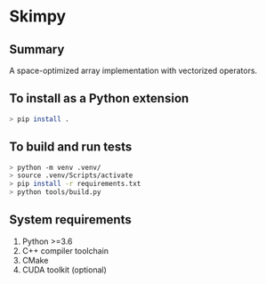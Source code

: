 # Skimpy

## Summary
A space-optimized array implementation with vectorized operators.

## To install as a Python extension
```bash
> pip install .
```

## To build and run tests
```bash
> python -m venv .venv/
> source .venv/Scripts/activate
> pip install -r requirements.txt
> python tools/build.py
```

## System requirements
1. Python >=3.6 
2. C++ compiler toolchain
3. CMake
4. CUDA toolkit (optional)

